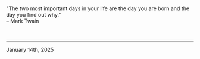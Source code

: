 
<br>

"The two most important days in your life are the day you are born and the day you find out why."\
  – Mark Twain
 
</br>

---
January 14th, 2025
